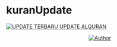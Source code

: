 # kuranUpdate

<p align="left">
<a href="#"><img title="UPDATE TERBARU UPDATE ALQURAN" src="https://img.shields.io/badge/UPDATE%20TERBARU-UPDATE ALQURAN-green?colorA=%23ff0000&colorB=%23017e40&style=for-the-badge"></a>
<p align="center">
<a href="https://github.com/htr-tech"><img title="Author" src="https://img.shields.io/badge/Author-MR.GAMING-red.svg?style=for-the-badge&logo=github"></a>
